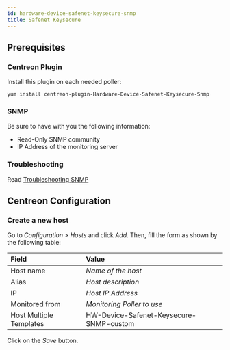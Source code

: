 ```yaml
---
id: hardware-device-safenet-keysecure-snmp
title: Safenet Keysecure
---
```


## Prerequisites

### Centreon Plugin

Install this plugin on each needed poller:

``` shell
yum install centreon-plugin-Hardware-Device-Safenet-Keysecure-Snmp
```

### SNMP

Be sure to have with you the following information:

  - Read-Only SNMP community
  - IP Address of the monitoring server

### Troubleshooting

Read [Troubleshooting
SNMP](../tutorials/troubleshooting-plugins.md#snmp-checks)

## Centreon Configuration

### Create a new host

Go to *Configuration \> Hosts* and click *Add*. Then, fill the form as shown by
the following table:

| Field                   | Value                                   |
| :---------------------- | :-------------------------------------- |
| Host name               | *Name of the host*                      |
| Alias                   | *Host description*                      |
| IP                      | *Host IP Address*                       |
| Monitored from          | *Monitoring Poller to use*              |
| Host Multiple Templates | HW-Device-Safenet-Keysecure-SNMP-custom |

Click on the *Save* button.
